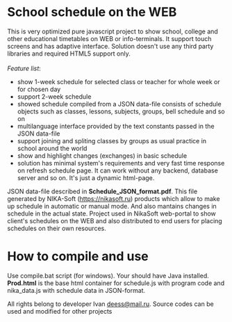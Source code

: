 # School schedule on the WEB

This is very optimized pure javascript project to show school, college and other educational timetables on WEB or info-terminals.
It support touch screens and has adaptive interface. Solution doesn't use any third party libraries and required HTML5 support only.
<BR>
  <BR><I>Feature list</I>:
<BR>  
- show 1-week schedule for selected class or teacher for whole week or for chosen day
- support 2-week schedule 
- showed schedule compiled from a JSON data-file consists of schedule objects such as classes, lessons, subjects, groups, bell schedule and so on
- multilanguage interface provided by the text constants passed in the JSON data-file
- support joining and spliting classes by groups as usual practice in school around the world
- show and highlight changes (exchanges) in basic schedule
- solution has minimal system's requirements and very fast time response on refresh schedule page. It can work without any backend, database server and so on. It's just a dynamic html-page. 

JSON data-file described in <B>Schedule_JSON_format.pdf</B>. This file generated by NIKA-Soft (https://nikasoft.ru) products which allow to make up schedule in automatic or manual mode. And also mantains changes in schedule in the actual state. Project used in NikaSoft web-portal to show client's schedules on the WEB and also distributed to end users for placing schedules on their own resources.

# How to compile and use

Use compile.bat script (for windows). Your should have Java installed. <B>Prod.html</B> is the base html container for schedule.js with program code and nika_data.js with schedule data in JSON-format.



All rights belong to developer Ivan deess@mail.ru. Source codes can be used and modified for other projects
